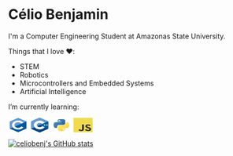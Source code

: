 # Célio Benjamin

I'm a Computer Engineering Student at Amazonas State University.

Things that I love ❤️: 

* STEM
* Robotics
* Microcontrollers and Embedded Systems
* Artificial Intelligence

I’m currently learning:
<div style="display: inline_block">
    <img align="center" alt="C" height="30" width="40" src="https://raw.githubusercontent.com/devicons/devicon/master/icons/c/c-original.svg">
    <img align="center" alt="C" height="30" width="40" src="https://raw.githubusercontent.com/devicons/devicon/master/icons/cplusplus/cplusplus-original.svg">
    <img align="center" alt="C" height="30" width="40" src="https://raw.githubusercontent.com/devicons/devicon/master/icons/python/python-original.svg">
    <img align="center" alt="C" height="30" width="40" src="https://raw.githubusercontent.com/devicons/devicon/master/icons/javascript/javascript-original.svg">
</div>

[![celiobenj's GitHub stats](https://github-readme-stats.vercel.app/api?username=celiobenj)](https://github.com/celiobenj/)
